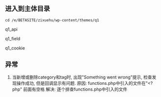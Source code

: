 
## 进入到主体目录
```
cd /e/BETASITE/zixuehu/wp-content/themes/q1
```

q1_api

q1_field

q1_cookie


## 异常
1. 当新增或删除category和tag时, 出现"Something went wrong"提示, 检查发现操作成功, 但是回调显示有问题.
原因: functions.php中引入的文件在"<?php" 前面有空格
解决: 逐个排查functions.php中引入的文件